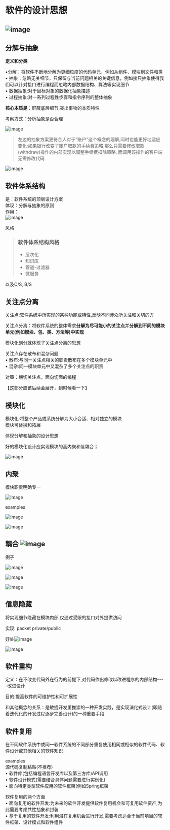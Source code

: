 # 软件的设计思想

## ![image](<.gitbook/assets/image 20231224212505 iqec2pt.png>)​

## 分解与抽象

**定义和分类**

•分解：将软件不断地分解为更细粒度的代码单元，例如从组件、模块到文件和类\
• 抽象：忽略无关细节，只保留与当前问题相关的关键信息，例如接只抽象使得我们可以针对接口进行编程而忽略内部数据结构、算法等实现细节\
• 数据抽象:对于目标对象的数据化抽象描述\
• 过程抽象:对一系列过程性步骤和指令序列的整体抽象

**核心本质是**：屏蔽底层细节,突出事物的本质特性

考察方式：分析抽象是否合理

​![image](<.gitbook/assets/image 20231224213328 qa2snic.png>)​

> 左边的抽象方案更符合人对于“账户”这个概念的理解,同时也能更好地适应变化:如果银行改变了账户取款的手续费策略,那么只需要修改取款(withdraw)操作的内部实现以调整手续费扣除策略, 而调用该操作的客户端无需修改代码

​![image](<.gitbook/assets/image 20231224213632 t9uy1k6.png>)​

## 软件体系结构

是：软件系统的顶层设计方案\
体现：分解与抽象的原则\
作用：\
​![image](<.gitbook/assets/image 20231224213804 mydy2jb.png>)​

风格

> ### 软件体系结构风格
>
> * 层次化
> * 知识库
> * 管道-过滤器
> * 微服务​​

以及C/S, B/S

## 关注点分离

关注点:软件系统中所实现的某种功能或特性,反映不同涉众所关注和关切的方

关注点分离：将软件系统的整体需求**分解为尽可能小的关注点**并**分解到不同的模块单元(例如模块、包、类、方法等)中实现**

模块化划分就体现了关注点分离的思想

关注点存在散布和混杂问题\
• 散布:与同一关注点相关的职责散布在多个模块单元中\
• 混杂:同一模块单元中又混杂了多个关注点的职责

对策：横切关注点，面向切面的编程

【这部分应该后续会展开，到时候看一下】

## 模块化

模块化:将整个产品或系统分解为大小合适、相对独立的模块\
模块可替换和拓展

体现分解和抽象的设计思想

好的模块化设计应实现模块的高内聚和低耦合；

​![image](<.gitbook/assets/image 20231224220933 v509zwj.png>)​

## 内聚

模块职责明确专一

​![image](<.gitbook/assets/image 20231224220942 57065ib.png>)​

examples

​![image](<.gitbook/assets/image 20231224221005 ugfnzx8.png>)​

​![image](<.gitbook/assets/image 20231224221450 tuiui20.png>)​

## 耦合 ​![image](<.gitbook/assets/image 20231224221622 yakx3dz.png>)​

例子

​![image](<.gitbook/assets/image 20231224221647 1urp3yv.png>)​

​![image](<.gitbook/assets/image 20231224221743 tiklqs5.png>)​

​![image](<.gitbook/assets/image 20231224222244 qcxn60p.png>)​

## 信息隐藏

将实现细节隐藏在模块内部,仅通过受限的接口对外提供访问

实现: packet private/public

好处​![image](<.gitbook/assets/image 20231224215135 849aw9h.png>)​

​![image](<.gitbook/assets/image 20231224215148 uaixxzu.png>)​

## 软件重构

定义：在不改变代码外在行为的前提下,对代码作出修改以改进程序的内部结构----改进设计

目的:提高软件的可维护性和可扩展性

和其他概念的关系：是敏捷开发里推崇的一种开发实践，是实现演化式设计(即随着迭代化的开发过程逐步完善设计)的一种重要手段

## 软件复用

在不同软件系统中或同一软件系统的不同部分重复使用相同或相似的软件代码、软件设计或其他相关的软件知识

examples\
源代码复制粘贴(不推荐)\
• 软件库(包括编程语言开发库以及第三方库)API调用\
• 软件设计模式(需要结合具体问题需要进行实例化)\
• 面向特定类型软件应用的软件框架(例如Spring框架

软件复用的两个方面\
• 面向复用的软件开发:为未来的软件开发提供软件复用机会和可复用软件资产,为此需要考虑共性抽象和封装\
• 基于复用的软件开发:利用潜在复用机会进行开发,需要考虑适合于当前项目的软件框架、设计模式和软件组件
